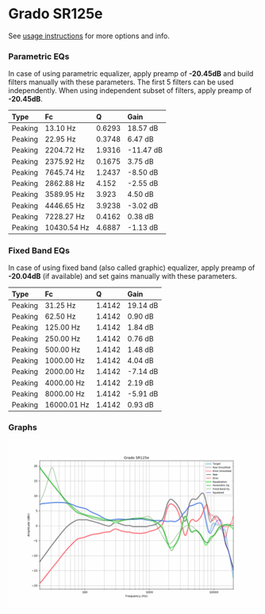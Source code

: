 # Grado SR125e
See [usage instructions](https://github.com/jaakkopasanen/AutoEq#usage) for more options and info.

### Parametric EQs
In case of using parametric equalizer, apply preamp of **-20.45dB** and build filters manually
with these parameters. The first 5 filters can be used independently.
When using independent subset of filters, apply preamp of **-20.45dB**.

| Type    | Fc          |      Q | Gain      |
|:--------|:------------|:-------|:----------|
| Peaking | 13.10 Hz    | 0.6293 | 18.57 dB  |
| Peaking | 22.95 Hz    | 0.3748 | 6.47 dB   |
| Peaking | 2204.72 Hz  | 1.9316 | -11.47 dB |
| Peaking | 2375.92 Hz  | 0.1675 | 3.75 dB   |
| Peaking | 7645.74 Hz  | 1.2437 | -8.50 dB  |
| Peaking | 2862.88 Hz  | 4.152  | -2.55 dB  |
| Peaking | 3589.95 Hz  | 3.923  | 4.50 dB   |
| Peaking | 4446.65 Hz  | 3.9238 | -3.02 dB  |
| Peaking | 7228.27 Hz  | 0.4162 | 0.38 dB   |
| Peaking | 10430.54 Hz | 4.6887 | -1.13 dB  |

### Fixed Band EQs
In case of using fixed band (also called graphic) equalizer, apply preamp of **-20.04dB**
(if available) and set gains manually with these parameters.

| Type    | Fc          |      Q | Gain     |
|:--------|:------------|:-------|:---------|
| Peaking | 31.25 Hz    | 1.4142 | 19.14 dB |
| Peaking | 62.50 Hz    | 1.4142 | 0.90 dB  |
| Peaking | 125.00 Hz   | 1.4142 | 1.84 dB  |
| Peaking | 250.00 Hz   | 1.4142 | 0.76 dB  |
| Peaking | 500.00 Hz   | 1.4142 | 1.48 dB  |
| Peaking | 1000.00 Hz  | 1.4142 | 4.04 dB  |
| Peaking | 2000.00 Hz  | 1.4142 | -7.14 dB |
| Peaking | 4000.00 Hz  | 1.4142 | 2.19 dB  |
| Peaking | 8000.00 Hz  | 1.4142 | -5.91 dB |
| Peaking | 16000.01 Hz | 1.4142 | 0.93 dB  |

### Graphs
![](./Grado%20SR125e.png)
